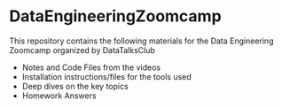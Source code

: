 # DataEngineeringZoomcamp

This repository contains the following materials for the Data Engineering Zoomcamp organized by DataTalksClub

  -  Notes and Code Files from the videos
  -  Installation instructions/files for the tools used
  -  Deep dives on the key topics
  -  Homework Answers
